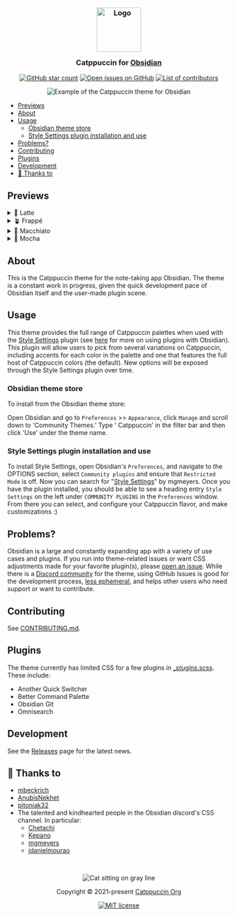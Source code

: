 <h3 align="center">
	<img src="https://raw.githubusercontent.com/catppuccin/catppuccin/main/assets/logos/exports/1544x1544_circle.png" width="100" alt="Logo"/><br/>
	<img src="https://raw.githubusercontent.com/catppuccin/catppuccin/main/assets/misc/transparent.png" height="30" width="0px" alt=""/>
	Catppuccin for <a href="https://obsidian.md">Obsidian</a>
	<img src="https://raw.githubusercontent.com/catppuccin/catppuccin/main/assets/misc/transparent.png" height="30" width="0px" alt=""/>
</h3>

<p align="center">
    <a href="https://github.com/catppuccin/obsidian/stargazers"><img src="https://img.shields.io/github/stars/catppuccin/obsidian?colorA=363a4f&colorB=b7bdf8&style=for-the-badge" alt="GitHub star count"></a>
    <a href="https://github.com/catppuccin/obsidian/issues"><img src="https://img.shields.io/github/issues/catppuccin/obsidian?colorA=363a4f&colorB=f5a97f&style=for-the-badge" alt="Open issues on GitHub"></a>
    <a href="https://github.com/catppuccin/obsidian/contributors"><img src="https://img.shields.io/github/contributors/catppuccin/obsidian?colorA=363a4f&colorB=a6da95&style=for-the-badge" alt="List of contributors"></a>
</p>

<p align="center">
  <img src="https://raw.githubusercontent.com/catppuccin/obsidian/main/assets/screenshot-hq.png" alt="Example of the Catppuccin theme for Obsidian"/>
</p>

+ [Previews](#previews)
+ [About](#about)
+ [Usage](#usage)
  + [Obsidian theme store](#obsidian-theme-store)
  + [Style Settings plugin installation and use](#style-settings-plugin-installation-and-use)
+ [Problems?](#problems)
+ [Contributing](#contributing)
+ [Plugins](#plugins)
+ [Development](#development)
+ [💝 Thanks to](#-thanks-to)

## Previews

<details>
<summary>🌻 Latte</summary>
<img src="https://raw.githubusercontent.com/catppuccin/obsidian/main/assets/raw-flavor-screenshots/latte.webp" alt="Preview of Latte theme"/>
</details>
<details>
<summary>🪴 Frappé</summary>
<img src="https://raw.githubusercontent.com/catppuccin/obsidian/main/assets/raw-flavor-screenshots/frappe.webp" alt="Preview of Frappé theme"/>
</details>
<details>
<summary>🌺 Macchiato</summary>
<img src="https://raw.githubusercontent.com/catppuccin/obsidian/main/assets/raw-flavor-screenshots/macchiato.webp" alt="Preview of Macchiato theme"/>
</details>
<details>
<summary>🌿 Mocha</summary>
<img src="https://raw.githubusercontent.com/catppuccin/obsidian/main/assets/raw-flavor-screenshots/mocha.webp" alt="Preview of Mocha theme"/>
</details>

## About

This is the Catppuccin theme for the note-taking app Obsidian.
The theme is a constant work in progress, given the quick
development pace of Obsidian itself and the user-made plugin
scene.

## Usage

This theme provides the full range of Catppuccin palettes when
used with the
[Style Settings](https://github.com/mgmeyers/obsidian-style-settings#obsidian-style-settings-plugin)
plugin
(see [here](https://help.obsidian.md/Extending+Obsidian/Community+plugins)
for more on using plugins with Obsidian).
This plugin will allow users to pick from several variations on
Catppuccin, including accents for each color in the palette and
one that features the full host of Catppuccin colors (the
default). New options will be exposed through the Style Settings
plugin over time.

### Obsidian theme store

To install from the Obsidian theme store:

Open Obsidian and go to `Preferences` >> `Appearance`,
click `Manage` and scroll down to 'Community Themes.' Type '
Catppuccin' in the filter bar and then click 'Use' under the
theme name.

### Style Settings plugin installation and use

To install Style Settings, open Obsidian's `Preferences`, and navigate to the OPTIONS section, select `Community plugins` and ensure that `Restricted Mode` is off.
Now you can search for "[Style Settings](https://github.com/mgmeyers/obsidian-style-settings#obsidian-style-settings-plugin)" by mgmeyers.
Once you have the plugin installed, you should be able to see a heading entry `Style Settings` on the left under `COMMUNITY PLUGINS` in the `Preferences` window.
From there you can select, and configure your Catppuccin flavor, and make customizations :)

## Problems?

Obsidian is a large and constantly expanding app with a variety
of use cases and plugins. If you run into theme-related issues or
want CSS adjustments made for your favorite plugin(s),
please [open an issue](https://github.com/catppuccin/obsidian/issues).
While there is
a [Discord community](https://discord.com/channels/907385605422448742/1027435548165558303)
for the theme, using GitHub Issues is good for the development
process, [less ephemeral](https://karl-voit.at/2020/10/23/avoid-web-forums/),
and helps other users who need support or want to contribute.

## Contributing

See [CONTRIBUTING.md](CONTRIBUTING.md).

## Plugins

The theme currently has limited CSS for a few plugins
in [_plugins.scss](https://github.com/catppuccin/obsidian/blob/main/scss/vendors/_plugins.scss).
These include:

+ Another Quick Switcher
+ Better Command Palette
+ Obsidian Git
+ Omnisearch

## Development

See
the [Releases](https://github.com/catppuccin/obsidian/releases)
page for the latest news.

## 💝 Thanks to

+ [mbeckrich](https://github.com/mbeckrich)
+ [AnubisNekhet](https://github.com/anubisnekhet)
+ [pitoniak32](https://github.com/pitoniak32)
+ The talented and kindhearted people in the Obsidian discord's
  CSS channel. In particular:
    + [Chetachi](https://github.com/chetachiezikeuzor/Yin-and-Yang-Theme/)
    + [Kepano](https://github.com/kepano/obsidian-minimal)
    + [mgmeyers](https://github.com/mgmeyers/obsidian-california-coast-theme)
    + [jdanielmourao](https://github.com/jdanielmourao/obsidian-sanctum)

&nbsp;

<p align="center"><img src="https://raw.githubusercontent.com/catppuccin/catppuccin/main/assets/footers/gray0_ctp_on_line.svg?sanitize=true" alt="Cat sitting on gray line"/></p>
<p align="center">Copyright &copy; 2021-present <a href="https://github.com/catppuccin" target="_blank">Catppuccin Org</a>
<p align="center"><a href="https://github.com/catppuccin/catppuccin/blob/main/LICENSE"><img src="https://img.shields.io/static/v1.svg?style=for-the-badge&label=License&message=MIT&logoColor=d9e0ee&colorA=363a4f&colorB=b7bdf8" alt="MIT license"/></a></p>

